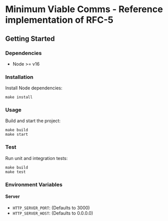 # Minimum Viable Comms - Reference implementation of RFC-5

## Getting Started

### Dependencies

- Node >= v16

### Installation

Install Node dependencies:

```
make install
```

### Usage

Build and start the project:

```
make build
make start
```

### Test

Run unit and integration tests:

```
make build
make test
```

### Environment Variables

#### Server

- `HTTP_SERVER_PORT`: (Defaults to 3000)
- `HTTP_SERVER_HOST`: (Defaults to 0.0.0.0)
